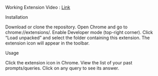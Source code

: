 Working Extension Video : <a href="https://www.linkedin.com/posts/ankit3131_chromeextension-chatgpt-browserextension-activity-7358677402866094080-07el?utm_source=share&utm_medium=member_desktop&rcm=ACoAAFYWs8gBsKOGhlNrXFDWhcoN19mhzyl3XRA">Link</a>

Installation

Download or clone the repository.
Open Chrome and go to chrome://extensions/.
Enable Developer mode (top-right corner).
Click “Load unpacked” and select the folder containing this extension.
The extension icon will appear in the toolbar.


Usage

Click the extension icon in Chrome.
View the list of your past prompts/queries.
Click on any query to see its answer.
